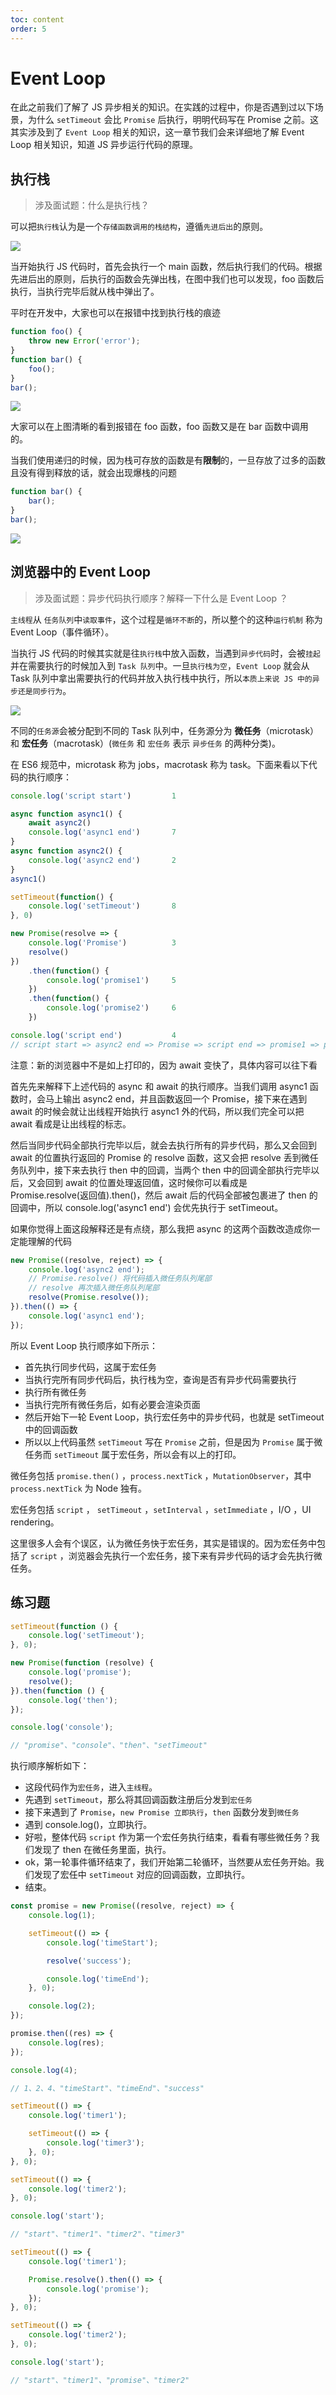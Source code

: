 ```yaml
---
toc: content
order: 5
---
```


# Event Loop

在此之前我们了解了 JS 异步相关的知识。在实践的过程中，你是否遇到过以下场景，为什么 `setTimeout` 会比 `Promise` 后执行，明明代码写在 Promise 之前。这其实涉及到了 `Event Loop` 相关的知识，这一章节我们会来详细地了解 Event Loop 相关知识，知道 JS 异步运行代码的原理。

<!-- ## 进程与线程

> 涉及面试题：进程与线程区别？JS 单线程带来的好处？

相信大家经常会听到 JS 是`单线程`执行的，但是你是否疑惑过什么是线程？

讲到线程，那么肯定也得说一下进程。本质上来说，两个名词都是 `CPU 工作时间片的一个描述`。

`进程`描述了 CPU 在`运行指令、加载和保存上下文所需的时间`，放在应用上来说就代表了一个程序。`线程`是进程中的更小单位，描述了`执行一段指令所需的时间。`

把这些概念拿到浏览器中来说，当你打开一个 Tab 页时，其实就是创建了一个进程，一个进程中可以有多个线程，比如`渲染线程`、`JS 引擎线程`、`HTTP 请求线程`等等。当你发起一个请求时，其实就是创建了一个线程，当请求结束后，该线程可能就会被销毁。

上文说到了 `JS 引擎线程`和`渲染线程`，大家应该都知道，在 JS 运行的时候可能会阻止 UI 渲染，这说明了两个线程是互斥的。这其中的原因是因为 `JS 可以修改 DOM`，如果在 JS 执行的时候 UI 线程还在工作，就可能导致`不能安全的渲染 UI`。这其实也是一个单线程的好处，得益于 JS 是单线程运行的，可以达到`节省内存`，`节约上下文切换时间`，没有锁的问题的好处。

当然前面两点在服务端中更容易体现，对于锁的问题，形象的来说就是当我读取一个数字 15 的时候，同时有两个操作对数字进行了加减，这时候结果就出现了错误。解决这个问题也不难，只需要在读取的时候加锁，直到读取完毕之前都不能进行写入操作。 -->

## 执行栈

> 涉及面试题：什么是执行栈？

可以把`执行栈`认为是一个`存储函数调用的栈结构`，遵循`先进后出`的原则。

![](https://user-gold-cdn.xitu.io/2018/11/13/1670d2d20ead32ec?imageslim)

当开始执行 JS 代码时，首先会执行一个 main 函数，然后执行我们的代码。根据先进后出的原则，后执行的函数会先弹出栈，在图中我们也可以发现，foo 函数后执行，当执行完毕后就从栈中弹出了。

平时在开发中，大家也可以在报错中找到执行栈的痕迹

```js
function foo() {
    throw new Error('error');
}
function bar() {
    foo();
}
bar();
```

![](https://user-gold-cdn.xitu.io/2018/11/13/1670c0e21540090c?imageView2/0/w/1280/h/960/format/webp/ignore-error/1)

大家可以在上图清晰的看到报错在 foo 函数，foo 函数又是在 bar 函数中调用的。

当我们使用递归的时候，因为栈可存放的函数是有**限制**的，一旦存放了过多的函数且没有得到释放的话，就会出现爆栈的问题

```js
function bar() {
    bar();
}
bar();
```

![](https://user-gold-cdn.xitu.io/2018/11/13/1670c128acce975f?imageView2/0/w/1280/h/960/format/webp/ignore-error/1)

## 浏览器中的 Event Loop

> 涉及面试题：异步代码执行顺序？解释一下什么是 Event Loop ？

`主线程`从 `任务队列`中`读取事件`，这个过程是`循环不断`的，所以整个的这种`运行机制` 称为 Event Loop（事件循环）。

当执行 JS 代码的时候其实就是往`执行栈`中放入函数，当遇到`异步代码`时，会被`挂起`并在需要执行的时候加入到 `Task 队列`中。一旦`执行栈为空`，`Event Loop` 就会从 Task 队列中拿出需要执行的代码并放入执行栈中执行，所以`本质上来说 JS 中的异步还是同步行为`。

![](https://user-gold-cdn.xitu.io/2018/11/23/16740fa4cd9c6937?imageView2/0/w/1280/h/960/format/webp/ignore-error/1)

不同的`任务源`会被分配到不同的 Task 队列中，任务源分为 **微任务**（microtask） 和 **宏任务**（macrotask）(`微任务` 和 `宏任务` 表示 `异步任务` 的两种分类)。

在 ES6 规范中，microtask 称为 jobs，macrotask 称为 task。下面来看以下代码的执行顺序：

```js
console.log('script start')         1

async function async1() {
    await async2()
    console.log('async1 end')       7
}
async function async2() {
    console.log('async2 end')       2
}
async1()

setTimeout(function() {
    console.log('setTimeout')       8
}, 0)

new Promise(resolve => {
    console.log('Promise')          3
    resolve()
})
    .then(function() {
        console.log('promise1')     5
    })
    .then(function() {
        console.log('promise2')     6
    })

console.log('script end')           4
// script start => async2 end => Promise => script end => promise1 => promise2 => async1 end => setTimeout
```

<Alert type='info'>
注意：新的浏览器中不是如上打印的，因为 await 变快了，具体内容可以往下看
</Alert>

首先先来解释下上述代码的 async 和 await 的执行顺序。当我们调用 async1 函数时，会马上输出 async2 end，并且函数返回一个 Promise，接下来在遇到 await 的时候会就让出线程开始执行 async1 外的代码，所以我们完全可以把 await 看成是让出线程的标志。

然后当同步代码全部执行完毕以后，就会去执行所有的异步代码，那么又会回到 await 的位置执行返回的 Promise 的 resolve 函数，这又会把 resolve 丢到微任务队列中，接下来去执行 then 中的回调，当两个 then 中的回调全部执行完毕以后，又会回到 await 的位置处理返回值，这时候你可以看成是 Promise.resolve(返回值).then()，然后 await 后的代码全部被包裹进了 then 的回调中，所以 console.log('async1 end') 会优先执行于 setTimeout。

如果你觉得上面这段解释还是有点绕，那么我把 async 的这两个函数改造成你一定能理解的代码

```js
new Promise((resolve, reject) => {
    console.log('async2 end');
    // Promise.resolve() 将代码插入微任务队列尾部
    // resolve 再次插入微任务队列尾部
    resolve(Promise.resolve());
}).then(() => {
    console.log('async1 end');
});
```

所以 Event Loop 执行顺序如下所示：

-   首先执行同步代码，这属于宏任务
-   当执行完所有同步代码后，执行栈为空，查询是否有异步代码需要执行
-   执行所有微任务
-   当执行完所有微任务后，如有必要会渲染页面
-   然后开始下一轮 Event Loop，执行宏任务中的异步代码，也就是 setTimeout 中的回调函数
-   所以以上代码虽然 `setTimeout` 写在 `Promise` 之前，但是因为 `Promise` 属于微任务而 `setTimeout` 属于宏任务，所以会有以上的打印。

微任务包括 `promise.then()` ，`process.nextTick` ，`MutationObserver`，其中 `process.nextTick` 为 Node 独有。

宏任务包括 `script` ， `setTimeout` ，`setInterval` ，`setImmediate` ，I/O ，UI rendering。

这里很多人会有个误区，认为微任务快于宏任务，其实是错误的。因为宏任务中包括了 `script` ，浏览器会先执行一个宏任务，接下来有异步代码的话才会先执行微任务。

## 练习题

```js
setTimeout(function () {
    console.log('setTimeout');
}, 0);

new Promise(function (resolve) {
    console.log('promise');
    resolve();
}).then(function () {
    console.log('then');
});

console.log('console');

// "promise"、"console"、"then"、"setTimeout"
```

执行顺序解析如下：

-   这段代码作为`宏任务`，进入`主线程`。
-   先遇到 `setTimeout`，那么将其回调函数注册后分发到`宏任务`
-   接下来遇到了 `Promise`，`new Promise 立即执行`，`then` 函数分发到`微任务`
-   遇到 console.log()，立即执行。
-   好啦，整体代码 `script` 作为第一个宏任务执行结束，看看有哪些微任务？我们发现了 then 在微任务里面，执行。
-   ok，第一轮事件循环结束了，我们开始第二轮循环，当然要从宏任务开始。我们发现了宏任中 `setTimeout` 对应的回调函数，立即执行。
-   结束。

```js
const promise = new Promise((resolve, reject) => {
    console.log(1);

    setTimeout(() => {
        console.log('timeStart');

        resolve('success');

        console.log('timeEnd');
    }, 0);

    console.log(2);
});

promise.then((res) => {
    console.log(res);
});

console.log(4);

// 1、2、4、"timeStart"、"timeEnd"、"success"
```

```js
setTimeout(() => {
    console.log('timer1');

    setTimeout(() => {
        console.log('timer3');
    }, 0);
}, 0);

setTimeout(() => {
    console.log('timer2');
}, 0);

console.log('start');

// "start"、"timer1"、"timer2"、"timer3"
```

```js
setTimeout(() => {
    console.log('timer1');

    Promise.resolve().then(() => {
        console.log('promise');
    });
}, 0);

setTimeout(() => {
    console.log('timer2');
}, 0);

console.log('start');

// "start"、"timer1"、"promise"、"timer2"
```
